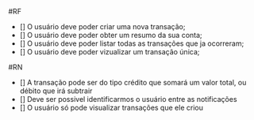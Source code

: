 #RF

- [] O usuário deve poder criar uma nova transação;
- [] O usuário deve poder obter um resumo da sua conta;
- [] O usuário deve poder listar todas as transações que ja ocorreram;
- [] O usuário deve poder vizualizar um transação única;

#RN

- [] A transação pode ser do tipo crédito que somará um valor total, ou débito que irá subtrair
- [] Deve ser possivel identificarmos o usuário entre as notificações
- [] O usuário só pode visualizar transações que ele criou
